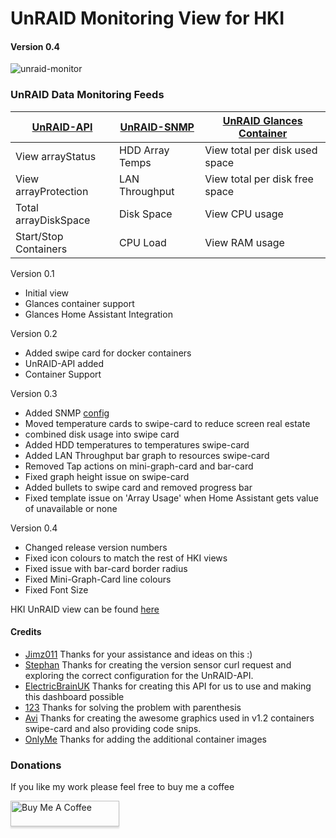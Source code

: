 # UnRAID Monitoring View for HKI
#### Version 0.4

![unraid-monitor](https://github.com/noodlemctwoodle/homeassistant/blob/master/www/images/github/views/unraid.png)

### UnRAID Data Monitoring Feeds

| [UnRAID-API](https://github.com/noodlemctwoodle/homeassistant/blob/master/packages/ha-core/areas/cabinet/devices/unraid/readme.md#unraid-api-configuration) | [UnRAID-SNMP](https://github.com/noodlemctwoodle/homeassistant/blob/master/packages/ha-core/areas/cabinet/devices/unraid/readme.md#unraid-snmp-configuration) | [UnRAID Glances Container](https://github.com/nicolargo/glances) |
|-----------------------|-----------------|--------------------------------|
| View arrayStatus      | HDD Array Temps | View total per disk used space |
| View arrayProtection  | LAN Throughput  | View total per disk free space |
| Total arrayDiskSpace  | Disk Space      | View CPU usage                 |
| Start/Stop Containers | CPU Load        | View RAM usage                 |

Version 0.1
 - Initial view
 - Glances container support
 - Glances Home Assistant Integration

Version 0.2
 - Added swipe card for docker containers
 - UnRAID-API added
 - Container Support

Version 0.3
 - Added SNMP [config](https://github.com/noodlemctwoodle/homeassistant/blob/b2b1bed306b16d1366f25835d2840cea42f72352/packages/ha-core/areas/cabinet/devices/unraid/unraid_monitoring.yaml#L36)
 - Moved temperature cards to swipe-card to reduce screen real estate
 - combined disk usage into swipe card
 - Added HDD temperatures to temperatures swipe-card
 - Added LAN Throughput bar graph to resources swipe-card
 - Removed Tap actions on mini-graph-card and bar-card
 - Fixed graph height issue on swipe-card
 - Added bullets to swipe card and removed progress bar
 - Fixed template issue on 'Array Usage' when Home Assistant gets value of unavailable or none

Version 0.4
 - Changed release version numbers
 - Fixed icon colours to match the rest of HKI views
 - Fixed issue with bar-card border radius
 - Fixed Mini-Graph-Card line colours
 - Fixed Font Size


 HKI UnRAID view can be found [here](https://github.com/noodlemctwoodle/homeassistant/blob/master/user_content/views/computers_user_content.yaml)

 #### Credits
 - [Jimz011](https://github.com/jimz011) Thanks for your assistance and ideas on this :)
 - [Stephan](https://github.com/Stephan296) Thanks for creating the version sensor curl request and exploring the correct configuration for the UnRAID-API.
 - [ElectricBrainUK](https://github.com/ElectricBrainUK/UnraidAPI) Thanks for creating this API for us to use and making this dashboard possible
 - [123](https://community.home-assistant.io/u/123/summary) Thanks for solving the problem with parenthesis
 - [Avi](https://github.com/abeksis/My-HomeAssistant-Config) Thanks for creating the awesome graphics used in v1.2 containers swipe-card and also providing code snips. 
 - [OnlyMe](https://github.com/Holewijn/home-assistant-config) Thanks for adding the additional container images

### Donations

If you like my work please feel free to buy me a coffee

<a href="https://www.buymeacoffee.com/noodlemctwoodle" target="_blank"><img src="https://www.buymeacoffee.com/assets/img/custom_images/orange_img.png" alt="Buy Me A Coffee" style="height: 41px !important;width: 174px !important;box-shadow: 0px 3px 2px 0px rgba(190, 190, 190, 0.5) !important;-webkit-box-shadow: 0px 3px 2px 0px rgba(190, 190, 190, 0.5) !important;" ></a>